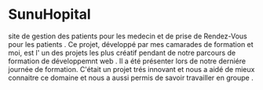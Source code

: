 # SunuHopital
site de gestion des patients pour les medecin et de prise de Rendez-Vous pour les patients .
Ce projet, développé par mes camarades de formation et moi, est l' un des projets les plus créatif pendant de notre parcours de formation de développemnt web .
Il a été présenter lors de notre derniére journée de formation. 
C'était un projet trés innovant et nous a aidé de mieux connaitre ce domaine et nous a aussi permis de savoir travailler en groupe .

